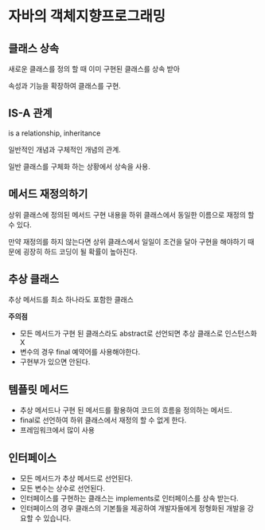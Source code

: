 # 자바의 객체지향프로그래밍

## 클래스 상속

새로운 클래스를 정의 할 때 이미 구현된 클래스를 상속 받아 

속성과 기능을 확장하여 클래스를 구현.


## IS-A 관계

is a relationship, inheritance

일반적인 개념과 구체적인 개념의 관계.

일반 클래스를 구체화 하는 상황에서 상속을 사용.


## 메서드 재정의하기

상위 클래스에 정의된 메서드 구현 내용을 하위 클래스에서 동일한 이름으로 재정의 할 수 있다.

만약 재정의를 하지 않는다면 상위 클래스에서 일일이 조건을 달아 구현을 해야하기 때문에 굉장히 하드 코딩이 될 확률이 높아진다.


## 추상 클래스

추상 메서드를 최소 하나라도 포함한 클래스

**주의점**

* 모든 메서드가 구현 된 클래스라도 abstract로 선언되면 추상 클래스로 인스턴스화 X
* 변수의 경우 final 예약어를 사용해야한다.
* 구현부가 있으면 안된다.


## 템플릿 메서드

* 추상 메서드나 구현 된 메서드를 활용하여 코드의 흐름을 정의하는 메서드.
* final로 선언하여 하위 클래스에서 재정의 할 수 없게 한다.
* 프레임워크에서 많이 사용


## 인터페이스

* 모든 메서드가 추상 메서드로 선언된다.
* 모든 변수는 상수로 선언된다.
* 인터페이스를 구현하는 클래스는 implements로 인터페이스를 상속 받는다.
* 인터페이스의 경우 클래스의 기본틀을 제공하여 개발자들에게 정형화된 개발을 강요할 수 있습니다.


